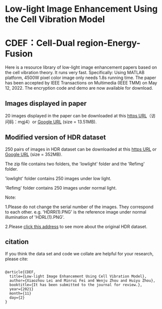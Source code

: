 # Low-light Image Enhancement Using the Cell Vibration Model
# CDEF：Cell-Dual region-Energy-Fusion
Here is a resource library of low-light image enhancement papers based on the cell vibration theory. It runs very fast. Specifically: Using MATLAB platform, 4500W pixel color image only needs 1.8s running time. The paper has been accepted by IEEE Transactions on Multimedia (IEEE TMM) on May 12, 2022. The encryption code and demo are now available for download.

## Images displayed in paper

20 images displayed in the paper can be downloaded at this [https URL](https://cloud.189.cn/web/share?code=qymAJzayuei2)（访问码：mgj4）or [Google URL]() (size = 13.51MB). 


## Modified version of HDR dataset

250 pairs of images in HDR dataset can be downloaded at this [https URL](https://cloud.189.cn/web/share?code=NZ7ZZbjeuAVz) or [Google URL]() (size = 352MB).

The zip file contains two folders, the 'lowlight' folder and the 'Refimg' folder.

'lowlight' folder contains 250 images under low light.

'Refimg' folder contains 250 images under normal light.

Note: 

1.Please do not change the serial number of the images. They correspond to each other. e.g.  'HDRR(1).PNG' is the reference image under normal illumination of 'HDRL(1).PNG'.

2.Please [click this address](https://live.ece.utexas.edu/research/HDRDB/hdr_index.html) to see more about the original HDR dataset.


## citation

If you think the data set and code we collate are helpful for your research, please cite:

```

@article{CDEF,
  title={Low-light Image Enhancement Using Cell Vibration Model},
  author={Xiaozhou Lei and Minrui Fei and Wenju Zhou and Huiyu Zhou},
  booktitle={It has been submitted to the journal for review.},
  year={2021}
  month={11}
  day={2}
}


```

